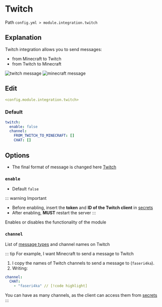# Twitch
Path `config.yml > module.integration.twitch`

## Explanation
Twitch integration allows you to send messages:
- from Minecraft to Twitch
- from Twitch to Minecraft

![twitch message](/twitchmessage.png)
![minecraft message](/twitchminecraftmessage.png)


## Edit
```yaml
<config.module.integration.twitch>
```

### Default
```yaml
twitch:
  enable: false
  channel:
    FROM_TWITCH_TO_MINECRAFT: []
    CHAT: []
```

## Options

- The final format of message is changed here [Twitch](/en/messages/en_us/module/integration/twitch/)

### `enable`
- Default `false`

::: warning Important
- Before enabling, insert the **token** and **ID of the Twitch client** in [secrets](/en/secrets/twitch/)
- After enabling, **MUST** restart the server
:::

Enables or disables the functionality of the module

### `channel`

List of [message types](#message-types) and channel names on Twitch

::: tip For example, I want Minecraft to send a message to Twitch
1. I copy the names of Twitch channels to send a message to (`faseri4ka`).
2. Writing:
```yaml
channel:
  CHAT:
    - "faseri4ka" // [!code highlight]
```

You can have as many channels, as the client can access them from [secrets](/en/secrets/twitch/)
:::

<!--@include: @/en/parts/messagetag.md-->

